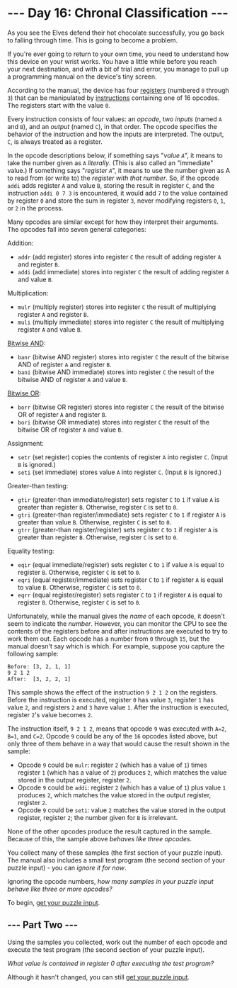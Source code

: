 # --- Day 16: Chronal Classification ---

As you see the Elves defend their hot chocolate successfully, you go back to falling through time. This is going to become a problem.

If you're ever going to return to your own time, you need to understand how this device on your wrist works. You have a little while before you reach your next destination, and with a bit of trial and error, you manage to pull up a programming manual on the device's tiny screen.

According to the manual, the device has four [registers](https://en.wikipedia.org/wiki/Hardware_register) (numbered `0` through `3`) that can be manipulated by [instructions](https://en.wikipedia.org/wiki/Instruction_set_architecture#Instructions) containing one of 16 opcodes. The registers start with the value `0`.

Every instruction consists of four values: an _opcode_, two _inputs_ (named `A` and `B`), and an _output_ (named `C`), in that order. The opcode specifies the behavior of the instruction and how the inputs are interpreted. The output, `C`, is always treated as a register.

In the opcode descriptions below, if something says "_value `A`_", it means to take the number given as `A` _literally_. (This is also called an "immediate" value.) If something says "_register `A`_", it means to use the number given as A to read from (or write to) the _register with that number_. So, if the opcode `addi` adds register `A` and value `B`, storing the result in register `C`, and the instruction `addi 0 7 3` is encountered, it would add `7` to the value contained by register `0` and store the sum in register `3`, never modifying registers `0`, `1`, or `2` in the process.

Many opcodes are similar except for how they interpret their arguments. The opcodes fall into seven general categories:

Addition:

 - `addr` (add register) stores into register `C` the result of adding register `A` and register `B`.
 - `addi` (add immediate) stores into register `C` the result of adding register `A` and value `B`.

Multiplication:

 - `mulr` (multiply register) stores into register `C` the result of multiplying register `A` and register `B`.
 - `muli` (multiply immediate) stores into register `C` the result of multiplying register `A` and value `B`.

[Bitwise AND](https://en.wikipedia.org/wiki/Bitwise_AND):

 - `banr` (bitwise AND register) stores into register `C` the result of the bitwise AND of register `A` and register `B`.
 - `bani` (bitwise AND immediate) stores into register `C` the result of the bitwise AND of register `A` and value `B`.

[Bitwise OR](https://en.wikipedia.org/wiki/Bitwise_OR):

 - `borr` (bitwise OR register) stores into register `C` the result of the bitwise OR of register `A` and register `B`.
 - `bori` (bitwise OR immediate) stores into register `C` the result of the bitwise OR of register `A` and value `B`.

Assignment:

 - `setr` (set register) copies the contents of register `A` into register `C`. (Input `B` is ignored.)
 - `seti` (set immediate) stores value `A` into register `C`. (Input `B` is ignored.)

Greater-than testing:

 - `gtir` (greater-than immediate/register) sets register `C` to `1` if value `A` is greater than register `B`. Otherwise, register `C` is set to `0`.
 - `gtri` (greater-than register/immediate) sets register `C` to `1` if register `A` is greater than value `B`. Otherwise, register `C` is set to `0`.
 - `gtrr` (greater-than register/register) sets register `C` to `1` if register `A` is greater than register `B`. Otherwise, register `C` is set to `0`.

Equality testing:

 - `eqir` (equal immediate/register) sets register `C` to `1` if value `A` is equal to register `B`. Otherwise, register `C` is set to `0`.
 - `eqri` (equal register/immediate) sets register `C` to `1` if register `A` is equal to value `B`. Otherwise, register `C` is set to `0`.
 - `eqrr` (equal register/register) sets register `C` to `1` if register `A` is equal to register `B`. Otherwise, register `C` is set to `0`.

Unfortunately, while the manual gives the _name_ of each opcode, it doesn't seem to indicate the _number_. However, you can monitor the CPU to see the contents of the registers before and after instructions are executed to try to work them out. Each opcode has a number from `0` through `15`, but the manual doesn't say which is which. For example, suppose you capture the following sample:
```
Before: [3, 2, 1, 1]
9 2 1 2
After:  [3, 2, 2, 1]
```
This sample shows the effect of the instruction `9 2 1 2` on the registers. Before the instruction is executed, register `0` has value `3`, register `1` has value `2`, and registers `2` and `3` have value `1`. After the instruction is executed, register `2`'s value becomes `2`.

The instruction itself, `9 2 1 2`, means that opcode `9` was executed with `A=2`, `B=1`, and `C=2`. Opcode `9` could be any of the `16` opcodes listed above, but only three of them behave in a way that would cause the result shown in the sample:

 - Opcode `9` could be `mulr`: register `2` (which has a value of `1`) times register `1` (which has a value of `2`) produces `2`, which matches the value stored in the output register, register `2`.
 - Opcode `9` could be `addi`: register `2` (which has a value of `1`) plus value `1` produces `2`, which matches the value stored in the output register, register `2`.
 - Opcode `9` could be `seti`: value `2` matches the value stored in the output register, register `2`; the number given for `B` is irrelevant.

None of the other opcodes produce the result captured in the sample. Because of this, the sample above _behaves like three opcodes_.

You collect many of these samples (the first section of your puzzle input). The manual also includes a small test program (the second section of your puzzle input) - you can _ignore it for now_.

Ignoring the opcode numbers, _how many samples in your puzzle input behave like three or more opcodes?_

To begin, [get your puzzle input](input).

## --- Part Two ---

Using the samples you collected, work out the number of each opcode and execute the test program (the second section of your puzzle input).

_What value is contained in register 0 after executing the test program?_

Although it hasn't changed, you can still [get your puzzle input](input).